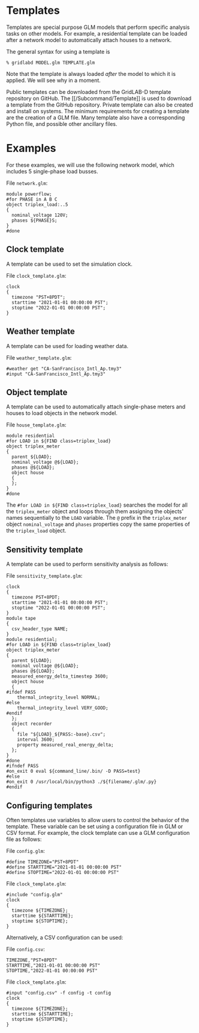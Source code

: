 # Templates

Templates are special purpose GLM models that perform specific analysis tasks on other models.  For example, a residential template can be loaded after a network model to automatically attach houses to a network.  

The general syntax for using a template is

~~~
% gridlabd MODEL.glm TEMPLATE.glm
~~~

Note that the template is always loaded *after* the model to which it is applied.  We will see why in a moment.  

Public templates can be downloaded from the GridLAB-D template repository on GitHub.  The [[/Subcommand/Template]] is used to download a template from the GitHub repository.  Private template can also be created and install on systems.  The minimum requirements for creating a template are the creation of a GLM file. Many template also have a corresponding Python file, and possible other ancillary files. 

# Examples

For these examples, we will use the following network model, which includes 5 single-phase load busses.

File `network.glm`:

~~~
module powerflow;
#for PHASE in A B C
object triplex_load:..5
{
  nominal_voltage 120V;
  phases ${PHASE}S;
}
#done
~~~

## Clock template

A template can be used to set the simulation clock.

File `clock_template.glm`:

~~~
clock 
{
  timezone "PST+8PDT";
  starttime "2021-01-01 00:00:00 PST";
  stoptime "2022-01-01 00:00:00 PST";
}
~~~

## Weather template

A template can be used for loading weather data.

File `weather_template.glm`:

~~~
#weather get "CA-SanFrancisco_Intl_Ap.tmy3"
#input "CA-SanFrancisco_Intl_Ap.tmy3"
~~~

## Object template

A template can be used to automatically attach single-phase meters and houses to load objects in the network model.  

File `house_template.glm`:

~~~
module residential
#for LOAD in ${FIND class=triplex_load}
object triplex_meter
{
  parent ${LOAD};
  nominal_voltage @${LOAD};
  phases @${LOAD};
  object house
  {
  };
}
#done
~~~

The `#for LOAD in ${FIND class=triplex_load}` searches the model for all the `triplex_meter` object and loops through them assigning the objects' names sequentially to the `LOAD` variable. The `@` prefix in the `triplex_meter` object `nominal_voltage` and `phases` properties copy the same properties of the `triplex_load` object.

## Sensitivity template

A template can be used to perform sensitivity analysis as follows:

File `sensitivity_template.glm`:

~~~
clock
{
  timezone PST+8PDT;
  starttime "2021-01-01 00:00:00 PST";
  stoptime "2022-01-01 00:00:00 PST";
}
module tape
{
  csv_header_type NAME;
}
module residential;
#for LOAD in ${FIND class=triplex_load}
object triplex_meter
{
  parent ${LOAD};
  nominal_voltage @${LOAD};
  phases @${LOAD};
  measured_energy_delta_timestep 3600;
  object house
  {
#ifdef PASS
    thermal_integrity_level NORMAL;
#else
    thermal_integrity_level VERY_GOOD;
#endif
  };
  object recorder
  {
    file "${LOAD}_${PASS:-base}.csv";
    interval 3600;
    property measured_real_energy_delta;
  };
}
#done
#ifndef PASS
#on_exit 0 eval ${command_line/.bin/ -D PASS=test}
#else
#on_exit 0 /usr/local/bin/python3 ./${filename/.glm/.py}
#endif
~~~

## Configuring templates

Often templates use variables to allow users to control the behavior of the template.  These variable can be set using a configuration file in GLM or CSV format.  For example, the clock template can use a GLM configuration file as follows:

File `config.glm`:

~~~
#define TIMEZONE="PST+8PDT"
#define STARTTIME="2021-01-01 00:00:00 PST"
#define STOPTIME="2022-01-01 00:00:00 PST"
~~~

File `clock_template.glm`:

~~~
#include "config.glm"
clock 
{
  timezone ${TIMEZONE};
  starttime ${STARTTIME};
  stoptime ${STOPTIME};
}
~~~

Alternatively, a CSV configuration can be used:

File `config.csv`:

~~~
TIMEZONE,"PST+8PDT"
STARTTIME,"2021-01-01 00:00:00 PST"
STOPTIME,"2022-01-01 00:00:00 PST"
~~~

File `clock_template.glm`:

~~~
#input "config.csv" -f config -t config
clock 
{
  timezone ${TIMEZONE};
  starttime ${STARTTIME};
  stoptime ${STOPTIME};
}
~~~

